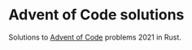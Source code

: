 # Advent of Code solutions
Solutions to [Advent of Code](https://adventofcode.com/) problems 2021 in Rust.

